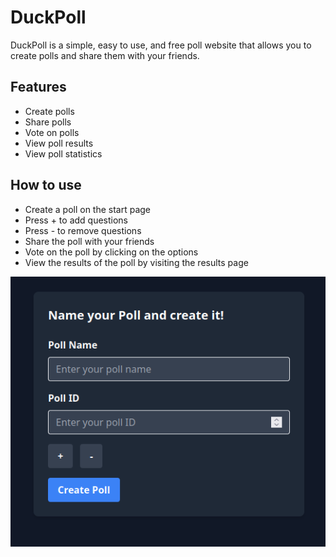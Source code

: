 # DuckPoll
DuckPoll is a simple, easy to use, and free poll website 
that allows you to create polls and share them with your friends.

## Features
- Create polls
- Share polls
- Vote on polls
- View poll results
- View poll statistics

## How to use
- Create a poll on the start page
- Press + to add questions
- Press - to remove questions
- Share the poll with your friends
- Vote on the poll by clicking on the options
- View the results of the poll by visiting the results page

![img.png](img.png)